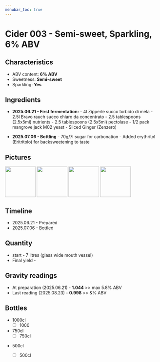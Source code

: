 ```yaml
---
menubar_toc: true
---
```


# Cider 003 - Semi-sweet, Sparkling, 6% ABV

## Characteristics
* ABV content: **6% ABV**
* Sweetness: **Semi-sweet**
* Sparkling: **Yes**

## Ingredients
- **2025.06.21 - First fermentation:**
        - 4l Zipperle succo torbido di mela
        - 2.5l Bravo rauch succo chiaro da concentrato
        - 2.5 tablespoons (2.5x5ml) nutrients
        - 2.5 tablespoons (2.5x5ml)  pectolase
        - 1/2 pack mangrove jack M02 yeast
        - Sliced Ginger (Zenzero)
 
 - **2025.07.06 - Bottling**
         - 70g/7l sugar for carbonation
         - Added erythritol (Eritritolo) for backsweetening to taste

## Pictures
<p float="left">
    <a href="Pictures/JPG_1750496548988.jpg.png"><img src="Pictures/JPG_1750496548988.jpg.png" width="100" /></a>
    <a href="Pictures/JPG_1750496689462.jpg.png"><img src="Pictures/JPG_1750496689462.jpg.png" width="100" /></a>
    <a href="Pictures/JPG_1750497103965.jpg.png"><img src="Pictures/JPG_1750497103965.jpg.png" width="100" /></a>
    <a href="Pictures/JPG_1750497092335.jpg.png"><img src="Pictures/JPG_1750497092335.jpg.png" width="100" /></a>
</p>

## Timeline
* 2025.06.21 - Prepared
* 2025.07.06 - Bottled

## Quantity
* start - 7 litres (glass wide mouth vessel)
* Final yield - 

## Gravity readings
* At preparation (2025.06.21) - **1.044** >> max 5.8% ABV
* Last reading (2025.08.23) - **0.998** >> &% ABV

## Bottles
* 1000cl
    * [ ] 1000
* 750cl 
    - [ ] 750cl
+ 500cl 
    + [ ] 500cl
 
